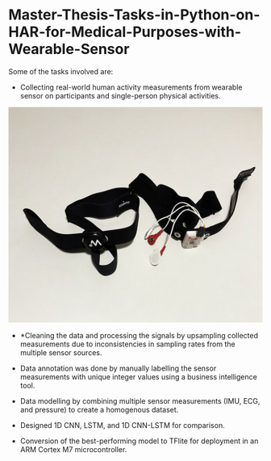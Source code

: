 # Master-Thesis-Tasks-in-Python-on-HAR-for-Medical-Purposes-with-Wearable-Sensor
Some of the tasks involved are:

* Collecting real-world human activity measurements from  wearable sensor on participants and single-person physical activities.


![Sensor Image](https://github.com/KASIEM02/Master-Thesis-Tasks-in-Python-on-HAR-for-Medical-Purposes-with-Wearable-Sensor/blob/main/The%20wearable%20sensors%20used%20in%20my%20Masters%20Thesis%20tasks.jpg)



* *Cleaning the data and processing the signals by upsampling collected measurements due to inconsistencies in sampling rates from the multiple sensor sources.

* Data annotation was done by manually labelling the sensor measurements with unique integer values using a business intelligence tool.

* Data modelling by combining multiple sensor measurements (IMU, ECG, and pressure) to create a homogenous dataset.

* Designed 1D CNN, LSTM, and 1D CNN-LSTM for comparison.

* Conversion of the best-performing model to TFlite for deployment in an ARM Cortex M7 microcontroller.
